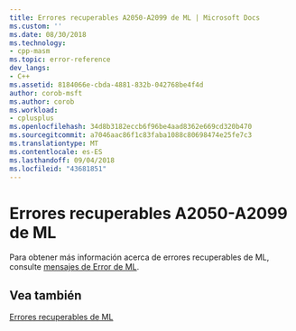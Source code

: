 ```yaml
---
title: Errores recuperables A2050-A2099 de ML | Microsoft Docs
ms.custom: ''
ms.date: 08/30/2018
ms.technology:
- cpp-masm
ms.topic: error-reference
dev_langs:
- C++
ms.assetid: 8184066e-cbda-4881-832b-042768be4f4d
author: corob-msft
ms.author: corob
ms.workload:
- cplusplus
ms.openlocfilehash: 34d8b3182eccb6f96be4aad8362e669cd320b470
ms.sourcegitcommit: a7046aac86f1c83faba1088c80698474e25fe7c3
ms.translationtype: MT
ms.contentlocale: es-ES
ms.lasthandoff: 09/04/2018
ms.locfileid: "43681851"
---
```

# <a name="ml-nonfatal-errors-a2050-a2099"></a>Errores recuperables A2050-A2099 de ML

Para obtener más información acerca de errores recuperables de ML, consulte [mensajes de Error de ML](../../assembler/masm/ml-error-messages.md).

## <a name="see-also"></a>Vea también

[Errores recuperables de ML](../../assembler/masm/ml-nonfatal-errors.md)<br/>